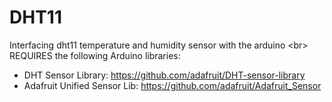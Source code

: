 # DHT11
Interfacing dht11 temperature and humidity sensor with the arduino
<br\>
REQUIRES the following Arduino libraries:
- DHT Sensor Library: https://github.com/adafruit/DHT-sensor-library
- Adafruit Unified Sensor Lib: https://github.com/adafruit/Adafruit_Sensor
